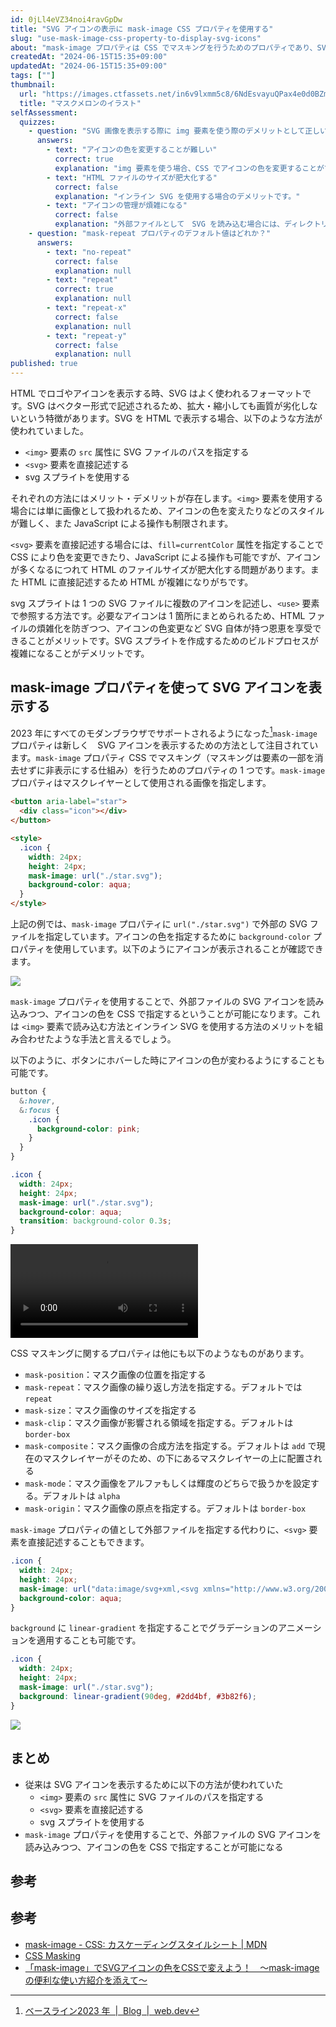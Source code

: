 ```yaml
---
id: 0jLl4eVZ34noi4ravGpDw
title: "SVG アイコンの表示に mask-image CSS プロパティを使用する"
slug: "use-mask-image-css-property-to-display-svg-icons"
about: "mask-image プロパティは CSS でマスキングを行うためのプロパティであり、SVG アイコンを表示する際に有用です。mask-image プロパティを使用することで、外部の SVG ファイルを読み込みつつ、アイコンの色を CSS で指定することが可能になります。"
createdAt: "2024-06-15T15:35+09:00"
updatedAt: "2024-06-15T15:35+09:00"
tags: [""]
thumbnail:
  url: "https://images.ctfassets.net/in6v9lxmm5c8/6NdEsvayuQPax4e0d0BZmX/8774448df77f80818d57427f517f7a47/fruit_cat-melon_illust_4532-768x603.png"
  title: "マスクメロンのイラスト"
selfAssessment:
  quizzes:
    - question: "SVG 画像を表示する際に img 要素を使う際のデメリットとして正しいものはどれか？"
      answers:
        - text: "アイコンの色を変更することが難しい"
          correct: true
          explanation: "img 要素を使う場合、CSS でアイコンの色を変更することができないため、アイコンの色を変更する場合には別の画像を用意する必要があります。"
        - text: "HTML ファイルのサイズが肥大化する"
          correct: false
          explanation: "インライン SVG を使用する場合のデメリットです。"
        - text: "アイコンの管理が煩雑になる"
          correct: false
          explanation: "外部ファイルとして　SVG を読み込む場合には、ディレクトリ構造で管理が可能であるため煩雑になるとはいいにくいでしょう。"
    - question: "mask-repeat プロパティのデフォルト値はどれか？"
      answers:
        - text: "no-repeat"
          correct: false
          explanation: null
        - text: "repeat"
          correct: true
          explanation: null
        - text: "repeat-x"
          correct: false
          explanation: null
        - text: "repeat-y"
          correct: false
          explanation: null
published: true
---
```

HTML でロゴやアイコンを表示する時、SVG はよく使われるフォーマットです。SVG はベクター形式で記述されるため、拡大・縮小しても画質が劣化しないという特徴があります。SVG を HTML で表示する場合、以下のような方法が使われていました。

- `<img>` 要素の `src` 属性に SVG ファイルのパスを指定する
- `<svg>` 要素を直接記述する
- svg スプライトを使用する

それぞれの方法にはメリット・デメリットが存在します。`<img>` 要素を使用する場合には単に画像として扱われるため、アイコンの色を変えたりなどのスタイルが難しく、また JavaScript による操作も制限されます。

`<svg>` 要素を直接記述する場合には、`fill=currentColor` 属性を指定することで CSS により色を変更できたり、JavaScript による操作も可能ですが、アイコンが多くなるにつれて HTML のファイルサイズが肥大化する問題があります。また HTML に直接記述するため HTML が複雑になりがちです。

svg スプライトは 1 つの SVG ファイルに複数のアイコンを記述し、`<use>` 要素で参照する方法です。必要なアイコンは 1 箇所にまとめられるため、HTML ファイルの煩雑化を防ぎつつ、アイコンの色変更など SVG 自体が持つ恩恵を享受できることがメリットです。SVG スプライトを作成するためのビルドプロセスが複雑になることがデメリットです。

## mask-image プロパティを使って SVG アイコンを表示する

2023 年にすべてのモダンブラウザでサポートされるようになった[^1]`mask-image` プロパティは新しく　SVG アイコンを表示するための方法として注目されています。`mask-image` プロパティ CSS でマスキング（マスキングは要素の一部を消去せずに非表示にする仕組み）を行うためのプロパティの 1 つです。`mask-image` プロパティはマスクレイヤーとして使用される画像を指定します。

```html
<button aria-label="star">
  <div class="icon"></div>
</button>

<style>
  .icon {
    width: 24px;
    height: 24px;
    mask-image: url("./star.svg");
    background-color: aqua;
  }
</style>
```

上記の例では、`mask-image` プロパティに `url("./star.svg")` で外部の SVG ファイルを指定しています。アイコンの色を指定するために `background-color` プロパティを使用しています。以下のようにアイコンが表示されることが確認できます。

![](https://images.ctfassets.net/in6v9lxmm5c8/5HpQcvih8OLPFUG6cmHGRi/7ac25876d87da64fb8a49243fa88dc4a/__________2024-06-15_16.27.11.png)

`mask-image` プロパティを使用することで、外部ファイルの SVG アイコンを読み込みつつ、アイコンの色を CSS で指定するということが可能になります。これは `<img>` 要素で読み込む方法とインライン SVG を使用する方法のメリットを組み合わせたような手法と言えるでしょう。

以下のように、ボタンにホバーした時にアイコンの色が変わるようにすることも可能です。

```css
button {
  &:hover,
  &:focus {
    .icon {
      background-color: pink;
    }
  }
}

.icon {
  width: 24px;
  height: 24px;
  mask-image: url("./star.svg");
  background-color: aqua;
  transition: background-color 0.3s;
}
```

<video src="https://videos.ctfassets.net/in6v9lxmm5c8/YAJQuyMUeFgIFMC1Fixd3/af4e69542f55ba795c00dd10a13e1431/_____2024-06-15_16.37.22.mov" controls></video>

CSS マスキングに関するプロパティは他にも以下のようなものがあります。

- `mask-position`：マスク画像の位置を指定する
- `mask-repeat`：マスク画像の繰り返し方法を指定する。デフォルトでは `repeat`
- `mask-size`：マスク画像のサイズを指定する
- `mask-clip`：マスク画像が影響される領域を指定する。デフォルトは `border-box`
- `mask-composite`：マスク画像の合成方法を指定する。デフォルトは `add` で現在のマスクレイヤーがそのため、の下にあるマスクレイヤーの上に配置される
- `mask-mode`：マスク画像をアルファもしくは輝度のどちらで扱うかを設定する。デフォルトは `alpha`
- `mask-origin`：マスク画像の原点を指定する。デフォルトは `border-box`

`mask-image` プロパティの値として外部ファイルを指定する代わりに、`<svg>` 要素を直接記述することもできます。

```css
.icon {
  width: 24px;
  height: 24px;
  mask-image: url("data:image/svg+xml,<svg xmlns="http://www.w3.org/2000/svg">...</svg>");
  background-color: aqua;
}
```

`background` に `linear-gradient` を指定することでグラデーションのアニメーションを適用することも可能です。

```css
.icon {
  width: 24px;
  height: 24px;
  mask-image: url("./star.svg");
  background: linear-gradient(90deg, #2dd4bf, #3b82f6);
}
```

![](https://images.ctfassets.net/in6v9lxmm5c8/5K9FPLrndJhAfWvsTT0arS/2e76cc8f7db81c135dbdbb4e5f4271c6/__________2024-06-15_16.44.13.png)

## まとめ

- 従来は SVG アイコンを表示するために以下の方法が使われていた
  - `<img>` 要素の `src` 属性に SVG ファイルのパスを指定する
  - `<svg>` 要素を直接記述する
  - svg スプライトを使用する
- `mask-image` プロパティを使用することで、外部ファイルの SVG アイコンを読み込みつつ、アイコンの色を CSS で指定することが可能になる

## 参考

## 参考

- [mask-image - CSS: カスケーディングスタイルシート | MDN](https://developer.mozilla.org/ja/docs/Web/CSS/mask-image#%E3%83%96%E3%83%A9%E3%82%A6%E3%82%B6%E3%83%BC%E3%81%AE%E4%BA%92%E6%8F%9B%E6%80%A7)
- [CSS Masking](https://ishadeed.com/article/css-masking/)
- [「mask-image」でSVGアイコンの色をCSSで変えよう！　～mask-imageの便利な使い方紹介を添えて～](https://zenn.dev/kagan/articles/cf3332462262f1)

[^1]: [ベースライン2023 年  |  Blog  |  web.dev](https://web.dev/blog/baseline2023?hl=ja)
